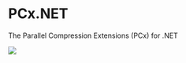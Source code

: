 # PCx.NET
The Parallel Compression Extensions (PCx) for .NET

![](https://christianwinter.visualstudio.com/_apis/public/build/definitions/9dd7647b-edd6-41bd-89b6-e183bcdaeb1b/3/badge)
